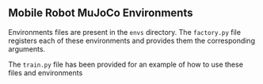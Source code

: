 ## Mobile Robot MuJoCo Environments

Environments files are present in the `envs` directory. The `factory.py` file registers each of these environments and provides them the corresponding arguments.

The `train.py` file has been provided for an example of how to use these files and environments